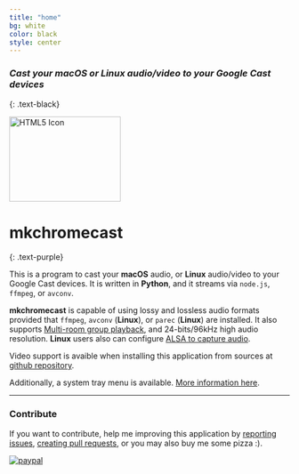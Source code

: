 ```yaml
---
title: "home"
bg: white
color: black
style: center
---
```


### *Cast your macOS or Linux audio/video to your Google Cast devices*
{: .text-black}

<img src="https://raw.githubusercontent.com/muammar/mkchromecast/master/images/google.png" alt="HTML5 Icon" style="width:200px;height:153px;">

# mkchromecast
{: .text-purple}

This is a program to cast your **macOS** audio, or **Linux** audio/video to
your Google Cast devices.  It is written in **Python**, and it streams via
`node.js`, `ffmpeg`, or `avconv`.

**mkchromecast** is capable of using lossy and lossless
audio formats provided that `ffmpeg`, `avconv` (**Linux**), or `parec`
(**Linux**) are installed. It also supports [Multi-room group
playback](https://support.google.com/chromecast/answer/6329016?hl=en), and
24-bits/96kHz high audio resolution.  **Linux** users also can configure [ALSA
to capture audio](https://github.com/muammar/mkchromecast/wiki/ALSA).

Video support is avaible when installing this application from sources at 
[github repository](https://github.com/muammar/mkchromecast#from-sources).

Additionally, a system tray menu is available.
[More information here](https://github.com/muammar/mkchromecast/).

---------------------------------------

### Contribute

If you want to contribute, help me improving this application by [reporting
issues](https://github.com/muammar/mkchromecast/issues), [creating pull
requests](https://github.com/muammar/mkchromecast/pulls), or you may also buy
me some pizza :).

[![paypal](https://www.paypalobjects.com/en_US/i/btn/btn_donateCC_LG.gif)](https://www.paypal.com/cgi-bin/webscr?cmd=_s-xclick&hosted_button_id=JQGD4UXPBS96U)
